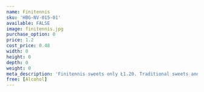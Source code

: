```yaml
---
name: Finitennis
sku: 'HBG-NV-015-01'
available: FALSE
image: finitennis.jpg
purchase_option: 0
price: 1.2
cost_price: 0.48
width: 0
height: 0
depth: 0
weight: 0
meta_description: 'Finitennis sweets only Ł1.20. Traditional sweets and more at Humbugs Confectionery Store. Specialists in satisfying your sweet tooth!'
free: [Alcohol]
---
```

